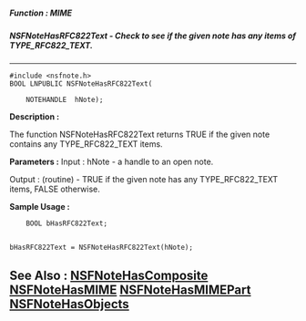 ##### Function : MIME
##### NSFNoteHasRFC822Text - Check to see if the given note has any items of TYPE_RFC822_TEXT.
---
```
#include <nsfnote.h>
BOOL LNPUBLIC NSFNoteHasRFC822Text(

	NOTEHANDLE  hNote);
```
**Description :**

The function NSFNoteHasRFC822Text returns TRUE if the given note contains any 
TYPE_RFC822_TEXT items.

**Parameters :**
Input :
hNote  -  a handle to an open note.

Output :
(routine)  -  TRUE if the given note has any TYPE_RFC822_TEXT items, FALSE otherwise.




**Sample Usage :**
```
    BOOL bHasRFC822Text;


bHasRFC822Text = NSFNoteHasRFC822Text(hNote);

```
**See Also :**
[NSFNoteHasComposite](/domino-c-api-docs/reference/Func/NSFNoteHasComposite)
[NSFNoteHasMIME](/domino-c-api-docs/reference/Func/NSFNoteHasMIME)
[NSFNoteHasMIMEPart](/domino-c-api-docs/reference/Func/NSFNoteHasMIMEPart)
[NSFNoteHasObjects](/domino-c-api-docs/reference/Func/NSFNoteHasObjects)
---

